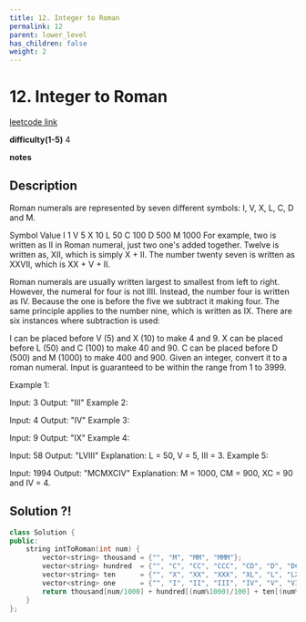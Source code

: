 ```yaml
---
title: 12. Integer to Roman
permalink: 12
parent: lower_level
has_children: false
weight: 2
---
```

# 12. Integer to Roman
[leetcode link](https://leetcode.com/problems/integer-to-roman/)

**difficulty(1-5)** 
4

**notes**   


## Description
Roman numerals are represented by seven different symbols: I, V, X, L, C, D and M.

Symbol       Value
I             1
V             5
X             10
L             50
C             100
D             500
M             1000
For example, two is written as II in Roman numeral, just two one's added together. Twelve is written as, XII, which is simply X + II. The number twenty seven is written as XXVII, which is XX + V + II.

Roman numerals are usually written largest to smallest from left to right. However, the numeral for four is not IIII. Instead, the number four is written as IV. Because the one is before the five we subtract it making four. The same principle applies to the number nine, which is written as IX. There are six instances where subtraction is used:

I can be placed before V (5) and X (10) to make 4 and 9. 
X can be placed before L (50) and C (100) to make 40 and 90. 
C can be placed before D (500) and M (1000) to make 400 and 900.
Given an integer, convert it to a roman numeral. Input is guaranteed to be within the range from 1 to 3999.

Example 1:

Input: 3
Output: "III"
Example 2:

Input: 4
Output: "IV"
Example 3:

Input: 9
Output: "IX"
Example 4:

Input: 58
Output: "LVIII"
Explanation: L = 50, V = 5, III = 3.
Example 5:

Input: 1994
Output: "MCMXCIV"
Explanation: M = 1000, CM = 900, XC = 90 and IV = 4.


## Solution ?!
```c++
class Solution {
public:
    string intToRoman(int num) {
        vector<string> thousand = {"", "M", "MM", "MMM"};
        vector<string> hundred  = {"", "C", "CC", "CCC", "CD", "D", "DC", "DCC", "DCCC", "CM"};
        vector<string> ten      = {"", "X", "XX", "XXX", "XL", "L", "LX", "LXX", "LXXX", "XC"};
        vector<string> one      = {"", "I", "II", "III", "IV", "V", "VI", "VII", "VIII", "IX"};
        return thousand[num/1000] + hundred[(num%1000)/100] + ten[(num%100)/10] + one[num%10];
    }
};
```


